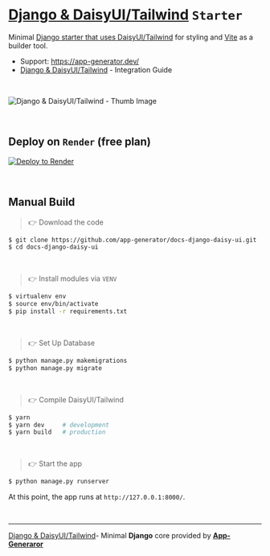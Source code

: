 # [Django & DaisyUI/Tailwind](https://app-generator.dev/docs/technologies/django/integrate-daisyui.html) `Starter`

Minimal [Django starter that uses DaisyUI/Tailwind](https://app-generator.dev/docs/technologies/django/integrate-daisyui.html) for styling and [Vite](https://app-generator.dev/docs/technologies/vite/index.html) as a builder tool.

- Support: https://app-generator.dev/
- [Django & DaisyUI/Tailwind](https://app-generator.dev/docs/technologies/django/integrate-daisyui.html) - Integration Guide

<br /> 

![Django & DaisyUI/Tailwind - Thumb Image](https://github.com/user-attachments/assets/ea55908f-8b1e-4abd-9e88-0443bbeb67ba)

<br />

## Deploy on `Render` (free plan)

[![Deploy to Render](https://render.com/images/deploy-to-render-button.svg)](https://render.com/deploy)

<br /> 

## Manual Build 

> 👉 Download the code  

```bash
$ git clone https://github.com/app-generator/docs-django-daisy-ui.git
$ cd docs-django-daisy-ui
```

<br />

> 👉 Install modules via `VENV`  

```bash
$ virtualenv env
$ source env/bin/activate
$ pip install -r requirements.txt
```

<br />

> 👉 Set Up Database

```bash
$ python manage.py makemigrations
$ python manage.py migrate
```

<br />

> 👉 Compile DaisyUI/Tailwind

```bash
$ yarn 
$ yarn dev     # development
$ yarn build   # production
```

<br />

> 👉 Start the app

```bash
$ python manage.py runserver
```

At this point, the app runs at `http://127.0.0.1:8000/`. 

<br />

---
[Django & DaisyUI/Tailwind](https://app-generator.dev/docs/technologies/django/integrate-daisyui.html)- Minimal **Django** core provided by **[App-Generaror](https://app-generator.dev/)**
